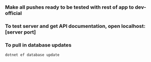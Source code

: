 ### Make all pushes ready to be tested with rest of app to dev-official

### To test server and get API documentation, open localhost:[server port]


### To pull in database updates
`dotnet ef database update`